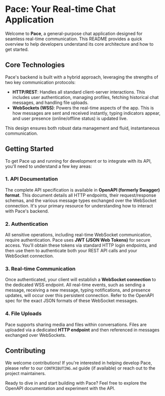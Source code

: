 # Pace: Your Real-time Chat Application

Welcome to **Pace**, a general-purpose chat application designed for seamless real-time communication. This README provides a quick overview to help developers understand its core architecture and how to get started.

## Core Technologies

Pace's backend is built with a hybrid approach, leveraging the strengths of two key communication protocols:

* **HTTP/REST**: Handles all standard client-server interactions. This includes user authentication, managing profiles, fetching historical chat messages, and handling file uploads.
* **WebSockets (WSS)**: Powers the real-time aspects of the app. This is how messages are sent and received instantly, typing indicators appear, and user presence (online/offline status) is updated live.

This design ensures both robust data management and fluid, instantaneous communication.

## Getting Started

To get Pace up and running for development or to integrate with its API, you'll need to understand a few key areas:

### 1. API Documentation

The complete API specification is available in **OpenAPI (formerly Swagger) format**. This document details all HTTP endpoints, their request/response schemas, and the various message types exchanged over the WebSocket connection. It's your primary resource for understanding how to interact with Pace's backend.

### 2. Authentication

All sensitive operations, including real-time WebSocket communication, require authentication. Pace uses **JWT (JSON Web Tokens)** for secure access. You'll obtain these tokens via standard HTTP login endpoints, and then use them to authenticate both your REST API calls and your WebSocket connection.

### 3. Real-time Communication

Once authenticated, your client will establish a **WebSocket connection** to the dedicated WSS endpoint. All real-time events, such as sending a message, receiving a new message, typing notifications, and presence updates, will occur over this persistent connection. Refer to the OpenAPI spec for the exact JSON formats of these WebSocket messages.

### 4. File Uploads

Pace supports sharing media and files within conversations. Files are uploaded via a dedicated **HTTP endpoint** and then referenced in messages exchanged over WebSockets.

## Contributing

We welcome contributions! If you're interested in helping develop Pace, please refer to our `CONTRIBUTING.md` guide (if available) or reach out to the project maintainers.

Ready to dive in and start building with Pace? Feel free to explore the OpenAPI documentation and experiment with the API.